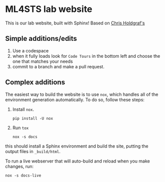 # ML4STS lab website

This is our lab website, built with Sphinx! Based on [Chris Holdgraf's](https://github.com/choldgraf/choldgraf.github.io)

## Simple additions/edits 

1. Use a codespace
2. when it fully loads look for `Code Tours` in the bottom left and choose the one that matches your needs
3. commit to a branch and make a pull request. 


## Complex additions

The easiest way to build the website is to use `nox`, which handles all of the environment generation automatically.
To do so, follow these steps:

1. Install `nox`.

   ```shell
   pip install -U nox
   ```
2. Run `tox`

   ```shell
   nox -s docs
   ```

this should install a Sphinx environment and build the site, putting the output files in `_build/html`.

To run a live webserver that will auto-build and reload when you make changes, run:

```shell
nox -s docs-live
```
